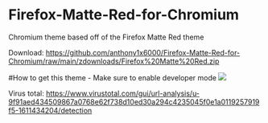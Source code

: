 # Firefox-Matte-Red-for-Chromium
Chromium theme based off of the Firefox Matte Red theme

Download: https://github.com/anthony1x6000/Firefox-Matte-Red-for-Chromium/raw/main/zdownloads/Firefox%20Matte%20Red.zip

#How to get this theme - Make sure to enable developer mode
<img src="https://i.ibb.co/Wp2Dsqd/tutorial.gif">

Virus total:
https://www.virustotal.com/gui/url-analysis/u-9f91aed434509867a0768e62f738d10ed30a294c4235045f0e1a0119257919f5-1611434204/detection

